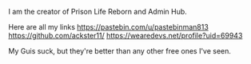 I am the creator of Prison Life Reborn and Admin Hub.

Here are all my links
https://pastebin.com/u/pastebinman813
https://github.com/ackster11/
https://wearedevs.net/profile?uid=69943

My Guis suck, but they're better than any other free ones I've seen.
